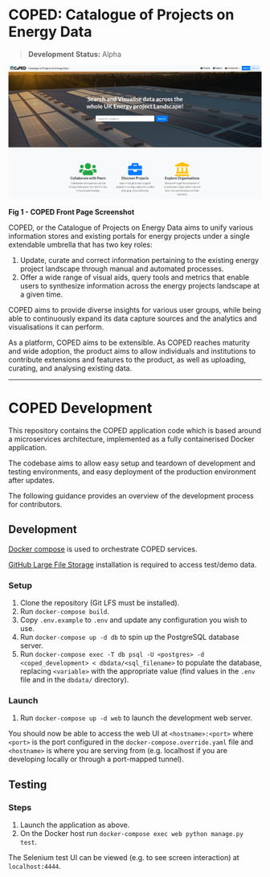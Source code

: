 # COPED: Catalogue of Projects on Energy Data

> __Development Status:__ Alpha

![screenshot_coped](docs/images/coped-landing.png "Figure 1 - Screenshot of Coped")

**Fig 1 - COPED Front Page Screenshot**

COPED, or the Catalogue of Projects on Energy Data aims to unify various information stores and existing portals for energy projects under a single extendable umbrella that has two key roles:

1. Update, curate and correct information pertaining to the existing energy project landscape through manual and automated processes.
2. Offer a wide range of visual aids, query tools and metrics that enable users to synthesize information across the energy projects landscape at a given time.

COPED aims to provide diverse insights for various user groups, while being able to continuously expand its data capture sources and the analytics and visualisations it can perform.

As a platform, COPED aims to be extensible. As COPED reaches maturity and wide adoption, the product aims to allow individuals and institutions to contribute extensions and features to the product, as well as uploading, curating, and analysing existing data.
  

----

  
# COPED Development

This repository contains the COPED application code which is based around a microservices architecture, implemented as a fully containerised Docker application.

The codebase aims to allow easy setup and teardown of development and testing environments, and easy deployment of the production environment after updates.

The following guidance provides an overview of the development process for contributors.


## Development

[Docker compose](https://docs.docker.com/compose/) is used to orchestrate COPED services.

[GitHub Large File Storage](https://git-lfs.github.com/) installation is required to access test/demo data.

### Setup

1. Clone the repository (Git LFS must be installed).
2. Run `docker-compose build`.
3. Copy `.env.example` to `.env` and update any configuration you wish to use.
4. Run `docker-compose up -d db` to spin up the PostgreSQL database server.
5. Run `docker-compose exec -T db psql -U <postgres> -d <coped_development> < dbdata/<sql_filename>` to populate the database, replacing `<variable>` with the appropriate value (find values in the `.env` file and in the `dbdata/` directory).

### Launch

1. Run `docker-compose up -d web` to launch the development web server.

You should now be able to access the web UI at `<hostname>:<port>` where `<port>` is the port configured in the `docker-compose.override.yaml` file and `<hostname>` is where you are serving from (e.g. localhost if you are developing locally or through a port-mapped tunnel).

## Testing

### Steps

1. Launch the application as above.
2. On the Docker host run `docker-compose exec web python manage.py test`.

The Selenium test UI can be viewed (e.g. to see screen interaction) at `localhost:4444`.